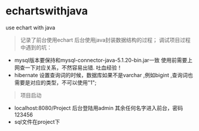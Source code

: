 # echartswithjava
use echart with java

> 记录了前台使用echart 后台使用java封装数据结构的过程；
> 调试项目过程中遇到的坑：
* mysql版本要保持和mysql-connector-java-5.1.20-bin.jar一致 使用前需要上网查一下对应关系，不然容易出错. 吐血经验！
* hibernate 设置查询词的时候，数据库如果不是varchar ,例如bigint ,查询词也需要是对应的类型，不可以使用"1";

> 项目启动
* localhost:8080/Project  后台登陆用admin 其余任何名字进入前台，密码123456
* sql文件在project下
